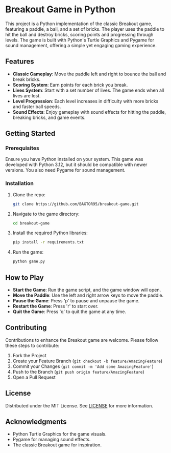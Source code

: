 # Breakout Game in Python

This project is a Python implementation of the classic Breakout game, featuring a paddle, a ball, and a set of bricks. The player uses the paddle to hit the ball and destroy bricks, scoring points and progressing through levels. The game is built with Python's Turtle Graphics and Pygame for sound management, offering a simple yet engaging gaming experience.

## Features

- **Classic Gameplay**: Move the paddle left and right to bounce the ball and break bricks.
- **Scoring System**: Earn points for each brick you break.
- **Lives System**: Start with a set number of lives. The game ends when all lives are lost.
- **Level Progression**: Each level increases in difficulty with more bricks and faster ball speeds.
- **Sound Effects**: Enjoy gameplay with sound effects for hitting the paddle, breaking bricks, and game events.

## Getting Started

### Prerequisites

Ensure you have Python installed on your system. This game was developed with Python 3.12, but it should be compatible with newer versions. You also need Pygame for sound management.

### Installation

1. Clone the repo:

   ```bash
   git clone https://github.com/BAXTOR95/breakout-game.git
   ```

2. Navigate to the game directory:

   ```bash
   cd breakout-game
   ```

3. Install the required Python libraries:

   ```bash
   pip install -r requirements.txt
   ```

4. Run the game:

   ```bash
   python game.py
   ```

## How to Play

- **Start the Game**: Run the game script, and the game window will open.
- **Move the Paddle**: Use the left and right arrow keys to move the paddle.
- **Pause the Game**: Press 'p' to pause and unpause the game.
- **Restart the Game**: Press 'r' to start over.
- **Quit the Game**: Press 'q' to quit the game at any time.

## Contributing

Contributions to enhance the Breakout game are welcome. Please follow these steps to contribute:

1. Fork the Project
2. Create your Feature Branch (`git checkout -b feature/AmazingFeature`)
3. Commit your Changes (`git commit -m 'Add some AmazingFeature'`)
4. Push to the Branch (`git push origin feature/AmazingFeature`)
5. Open a Pull Request

## License

Distributed under the MIT License. See [LICENSE](LICENSE) for more information.

## Acknowledgments

- Python Turtle Graphics for the game visuals.
- Pygame for managing sound effects.
- The classic Breakout game for inspiration.
